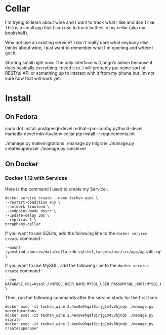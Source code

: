 # Cellar

I'm trying to learn about wine and I want to track what I like
and don't like. This is a small app that I can use to track bottles
in my cellar (aka my bookshelf).

Why not use an existing service? I don't really care what anybody else
thinks about wine, I just want to remember what I'm opening and where I
got it.

Starting small right now. The only interface is Django's admin because
it does basically everything I need it to. I will probably put some sort
of RESTful API or something up to interact with it from my phone but I'm
not sure how that will work yet.

# Install


## On Fedora

sudo dnf install postgresql-devel redhat-rpm-config python3-devel mariadb-devel
mkvirtualenv cellar
pip install -r requirements.txt


./manage.py makemigrations
./manage.py migrate
./manage.py createsuperuser
./manage.py runserver


## On Docker

### Docker 1.12 with Services

Here is the command I used to create my Service :

    docker service create --name techan_wine \
    --restart-condition any \
    --network frontend \
    --endpoint-mode dnsrr \
    --update-delay 30s \
    --replicas 2 \
    mrraph/my-cellar


If you want to use SQLite, add the following line to the `docker service create` command :

    --mount type=bind,source=/data/cellar/db.sqlite3,target=/usr/src/app/app/db.sqlite3 \

If you want to use MySQL, add the following line to the `docker service create` command :


    --env DATABASE_URL=mysql://MYSQL_USER_NAME:MYSQL_USER_PASS@MYSQL_HOST:MYSQL_PORT/DB_NAME \


Then, run the following commands after the service starts for the first time.

    docker exec -it techan_wine.2.4ex0w9hqaf8irjg1m4v3hjnqb ./manage.py makemigrations
    docker exec -it techan_wine.2.4ex0w9hqaf8irjg1m4v3hjnqb ./manage.py migrate
    docker exec -it techan_wine.2.4ex0w9hqaf8irjg1m4v3hjnqb ./manage.py createsuperuser
